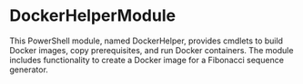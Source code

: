 # DockerHelperModule
This PowerShell module, named DockerHelper, provides cmdlets to build Docker images, copy prerequisites, and run Docker containers. The module includes functionality to create a Docker image for a Fibonacci sequence generator.
